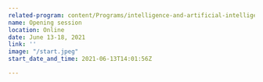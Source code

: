 ```yaml
---
related-program: content/Programs/intelligence-and-artificial-intelligence.md
name: Opening session
location: Online
date: June 13-18, 2021
link: ''
image: "/start.jpeg"
start_date_and_time: 2021-06-13T14:01:56Z

---
```


